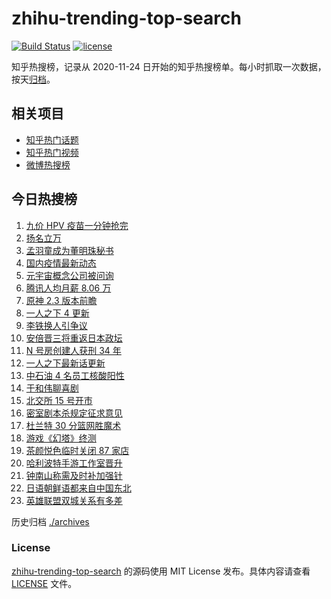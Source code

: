 # zhihu-trending-top-search

[![Build Status](https://github.com/justjavac/zhihu-trending-top-search/workflows/ci/badge.svg?branch=main)](https://github.com/justjavac/zhihu-trending-top-search/actions)
[![license](https://img.shields.io/github/license/justjavac/zhihu-trending-top-search)](https://github.com/justjavac/zhihu-trending-top-search/blob/main/LICENSE)

知乎热搜榜，记录从 2020-11-24 日开始的知乎热搜榜单。每小时抓取一次数据，按天[归档](./archives)。

## 相关项目

- [知乎热门话题](https://github.com/justjavac/zhihu-trending-hot-questions)
- [知乎热门视频](https://github.com/justjavac/zhihu-trending-hot-video)
- [微博热搜榜](https://github.com/justjavac/weibo-trending-hot-search)

## 今日热搜榜

<!-- BEGIN -->
<!-- 最后更新时间 Sat Nov 13 2021 10:27:27 GMT+0800 (China Standard Time) -->

1. [九价 HPV 疫苗一分钟抢完](https://www.zhihu.com/search?q=九价)
1. [扬名立万](https://www.zhihu.com/search?q=扬名立万)
1. [孟羽童成为董明珠秘书](https://www.zhihu.com/search?q=孟羽童)
1. [国内疫情最新动态](https://www.zhihu.com/search?q=疫情)
1. [元宇宙概念公司被问询](https://www.zhihu.com/search?q=元宇宙)
1. [腾讯人均月薪 8.06 万](https://www.zhihu.com/search?q=腾讯财报)
1. [原神 2.3 版本前瞻](https://www.zhihu.com/search?q=原神)
1. [一人之下 4 更新](https://www.zhihu.com/search?q=一人之下4)
1. [李铁换人引争议](https://www.zhihu.com/search?q=李铁)
1. [安倍晋三将重返日本政坛](https://www.zhihu.com/search?q=安倍晋三)
1. [N 号房创建人获刑 34 年](https://www.zhihu.com/search?q=n号房)
1. [一人之下最新话更新](https://www.zhihu.com/search?q=一人之下)
1. [中石油 4 名员工核酸阳性](https://www.zhihu.com/search?q=北京疫情)
1. [于和伟聊喜剧](https://www.zhihu.com/search?q=一年一度喜剧大赛)
1. [北交所 15 号开市](https://www.zhihu.com/search?q=北交所)
1. [密室剧本杀规定征求意见](https://www.zhihu.com/search?q=剧本杀)
1. [杜兰特 30 分篮网胜魔术](https://www.zhihu.com/search?q=篮网)
1. [游戏《幻塔》终测](https://www.zhihu.com/search?q=幻塔)
1. [茶颜悦色临时关闭 87 家店](https://www.zhihu.com/search?q=茶颜悦色)
1. [哈利波特手游工作室晋升](https://www.zhihu.com/search?q=哈利波特魔法觉醒)
1. [钟南山称需及时补加强针](https://www.zhihu.com/search?q=新冠疫苗加强针)
1. [日语朝鲜语都来自中国东北](https://www.zhihu.com/search?q=中国东北)
1. [英雄联盟双城关系有多差](https://www.zhihu.com/search?q=英雄联盟双城之战)

<!-- END -->

历史归档 [./archives](./archives)

### License

[zhihu-trending-top-search](https://github.com/justjavac/zhihu-trending-top-search)
的源码使用 MIT License 发布。具体内容请查看 [LICENSE](./LICENSE) 文件。
